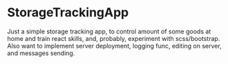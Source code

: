 # StorageTrackingApp
Just a simple storage tracking app, to control amount of some goods at home and train react skills, and, probably, experiment with scss/bootstrap. Also want to implement server deployment, logging func, editing on server, and messages sending.
